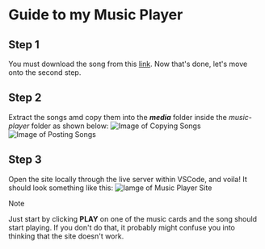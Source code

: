 # Guide to my Music Player

## Step 1
You must download the song from this [link](https://docs.google.com/document/d/16sE2WPL5qIYGvhc-h9wUarhs9K3XMuiWpvoxFusqfJs/edit?usp=sharing).
Now that's done, let's move onto the second step.

## Step 2
Extract the songs amd copy them into the _**media**_ folder inside the _music-player_ folder as shown below:
![Image of Copying Songs](https://iili.io/FEkSIlS.png)
![Image of Posting Songs](https://iili.io/FEkSoil.png)

## Step 3
Open the site locally through the live server within VSCode, and voila! It should look something like this:
![Iamge of Music Player Site](https://iili.io/FEkS5Ou.png)

> [!NOTE]
> Just start by clicking **PLAY** on one of the music cards and the song should start playing. If you don't do that, it probably might confuse you into thinking that the site doesn't work.
